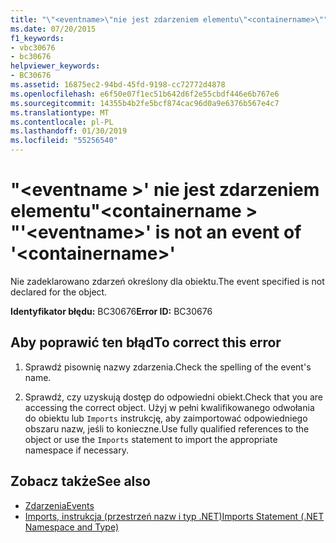```yaml
---
title: "\"<eventname>\"nie jest zdarzeniem elementu\"<containername>\""
ms.date: 07/20/2015
f1_keywords:
- vbc30676
- bc30676
helpviewer_keywords:
- BC30676
ms.assetid: 16875ec2-94bd-45fd-9198-cc72772d4878
ms.openlocfilehash: e6f50e07f1ec51b642d6f2e55cbdf446e6b767e6
ms.sourcegitcommit: 14355b4b2fe5bcf874cac96d0a9e6376b567e4c7
ms.translationtype: MT
ms.contentlocale: pl-PL
ms.lasthandoff: 01/30/2019
ms.locfileid: "55256540"
---
```

# <a name="eventname-is-not-an-event-of-containername"></a><span data-ttu-id="51e7b-102">"\<eventname >' nie jest zdarzeniem elementu"\<containername > "</span><span class="sxs-lookup"><span data-stu-id="51e7b-102">'\<eventname>' is not an event of '\<containername>'</span></span>
<span data-ttu-id="51e7b-103">Nie zadeklarowano zdarzeń określony dla obiektu.</span><span class="sxs-lookup"><span data-stu-id="51e7b-103">The event specified is not declared for the object.</span></span>  
  
 <span data-ttu-id="51e7b-104">**Identyfikator błędu:** BC30676</span><span class="sxs-lookup"><span data-stu-id="51e7b-104">**Error ID:** BC30676</span></span>  
  
## <a name="to-correct-this-error"></a><span data-ttu-id="51e7b-105">Aby poprawić ten błąd</span><span class="sxs-lookup"><span data-stu-id="51e7b-105">To correct this error</span></span>  
  
1.  <span data-ttu-id="51e7b-106">Sprawdź pisownię nazwy zdarzenia.</span><span class="sxs-lookup"><span data-stu-id="51e7b-106">Check the spelling of the event's name.</span></span>  
  
2.  <span data-ttu-id="51e7b-107">Sprawdź, czy uzyskują dostęp do odpowiedni obiekt.</span><span class="sxs-lookup"><span data-stu-id="51e7b-107">Check that you are accessing the correct object.</span></span> <span data-ttu-id="51e7b-108">Użyj w pełni kwalifikowanego odwołania do obiektu lub `Imports` instrukcję, aby zaimportować odpowiedniego obszaru nazw, jeśli to konieczne.</span><span class="sxs-lookup"><span data-stu-id="51e7b-108">Use fully qualified references to the object or use the `Imports` statement to import the appropriate namespace if necessary.</span></span>  
  
## <a name="see-also"></a><span data-ttu-id="51e7b-109">Zobacz także</span><span class="sxs-lookup"><span data-stu-id="51e7b-109">See also</span></span>
- [<span data-ttu-id="51e7b-110">Zdarzenia</span><span class="sxs-lookup"><span data-stu-id="51e7b-110">Events</span></span>](../../visual-basic/programming-guide/language-features/events/index.md)
- [<span data-ttu-id="51e7b-111">Imports, instrukcja (przestrzeń nazw i typ .NET)</span><span class="sxs-lookup"><span data-stu-id="51e7b-111">Imports Statement (.NET Namespace and Type)</span></span>](../../visual-basic/language-reference/statements/imports-statement-net-namespace-and-type.md)
